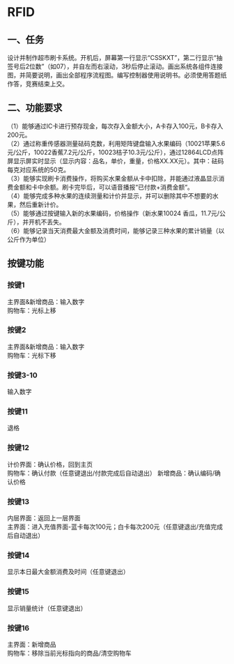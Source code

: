 # RFID 
## 一、任务  
设计并制作超市刷卡系统。开机后，屏幕第一行显示“CSSKXT”，第二行显示“抽签号后2位数”（如07），并自左而右滚动，3秒后停止滚动。画出系统各组件连接图，并简要说明，画出全部程序流程图。编写控制器使用说明书。必须使用答题纸作答，竞赛结束上交。

## 二、功能要求  
（1）能够通过IC卡进行预存现金，每次存入金额大小，A卡存入100元，B卡存入200元。  
（2）通过称重传感器测量砝码克数，利用矩阵键盘输入水果编码（10021苹果5.6元/公斤，10022香蕉7.2元/公斤，10023桔子10.3元/公斤），通过12864LCD点阵屏显示屏实时显示（显示内容：品名，单价，重量，价格XX.XX元）。其中：砝码每克对应系统的50克。  
（3）能够实现刷卡消费操作，将购买水果金额从卡中扣除，并能通过液晶显示消费金额和卡中余额。刷卡完毕后，可以语音播报“已付款+消费金额“。  
（4）能够完成多种水果的连续测量和计价并显示，并可以删除其中不想要的水果，然后重新计价。  
（5）能够通过按键输入新的水果编码，价格操作（新水果10024 香瓜，11.7元/公斤），并开机不丢失。  
（6）能够记录当天消费最大金额及消费时间，能够记录三种水果的累计销量（以公斤作为单位）  


## 按键功能  
### 按键1  
   主界面&新增商品：输入数字  
   购物车：光标上移  
### 按键2  
主界面&新增商品：输入数字  
购物车：光标下移  
### 按键3-10
输入数字  
### 按键11
退格  
### 按键12  
计价界面：确认价格，回到主页  
购物车：确认付款（任意键退出/付款完成后自动退出）
新增商品：确认编码/确认价格
### 按键13  
内层界面：返回上一层界面  
主界面：进入充值界面-蓝卡每次100元；白卡每次200元（任意键退出/充值完成后自动退出）  
### 按键14
显示本日最大金额消费及时间（任意键退出）  
### 按键15
显示销量统计（任意键退出）  
### 按键16  
主界面：新增商品  
购物车：移除当前光标指向的商品/清空购物车  
